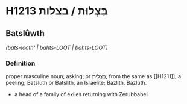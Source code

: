 # H1213 בַּצְלוּת / בצלות

## Batslûwth

_(bats-looth' | bahts-LOOT | bahts-LOOT)_

### Definition

proper masculine noun; asking; or בַּצְלִית; from the same as [[H1211]]; a peeling; Batsluth or Batslith, an Israelite; Bazlith, Bazluth.

- a head of a family of exiles returning with Zerubbabel
